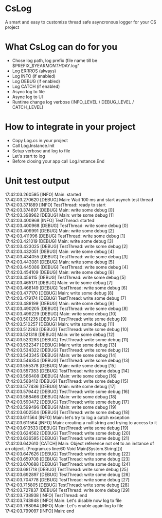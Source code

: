 # CsLog
A smart and easy to customize thread safe asyncronous logger for your CS project

# What CsLog can do for you
- Chose log path, log prefix (file name till be $PREFIX_$YEAR$MONTH$DAY.log"
- Log ERRROS (always)
- Log INFO (if enabled)
- Log DEBUG (if enabled)
- Log CATCH (if enabled)
- Async log to file
- Async log to UI 
- Runtime change log verbose (INFO_LEVEL / DEBUG_LEVEL / CATCH_LEVEL)

# How to integrate in your project
- Copy Log.cs in your project
- Call Log.Instance.Init
- Setup verbose and log to file
- Let's start to log
- Before closing your app call Log.Instance.End

# Unit test output
17:42:03.260595 [INFO] Main: started<br />
17:42:03.270620 [DEBUG] Main: Wait 100 ms and start asynch test thread<br />
17:42:03.371889 [INFO] TestThread: ready to start<br />
17:42:03.374897 [DEBUG] Main: write some debug [0]<br />
17:42:03.398962 [DEBUG] Main: write some debug [1]<br />
17:42:03.400968 [INFO] TestThread: started<br />
17:42:03.400968 [DEBUG] TestThread: write some debug [0]<br />
17:42:03.409991 [DEBUG] Main: write some debug [2]<br />
17:42:03.411996 [DEBUG] TestThread: write some debug [1]<br />
17:42:03.421019 [DEBUG] Main: write some debug [3]<br />
17:42:03.423025 [DEBUG] TestThread: write some debug [2]<br />
17:42:03.432051 [DEBUG] Main: write some debug [4]<br />
17:42:03.434055 [DEBUG] TestThread: write some debug [3]<br />
17:42:03.443081 [DEBUG] Main: write some debug [5]<br />
17:42:03.445086 [DEBUG] TestThread: write some debug [4]<br />
17:42:03.454109 [DEBUG] Main: write some debug [6]<br />
17:42:03.456115 [DEBUG] TestThread: write some debug [5]<br />
17:42:03.465171 [DEBUG] Main: write some debug [7]<br />
17:42:03.468149 [DEBUG] TestThread: write some debug [6]<br />
17:42:03.477170 [DEBUG] Main: write some debug [8]<br />
17:42:03.479174 [DEBUG] TestThread: write some debug [7]<br />
17:42:03.488199 [DEBUG] Main: write some debug [9]<br />
17:42:03.490205 [DEBUG] TestThread: write some debug [8]<br />
17:42:03.499229 [DEBUG] Main: write some debug [10]<br />
17:42:03.501235 [DEBUG] TestThread: write some debug [9]<br />
17:42:03.510257 [DEBUG] Main: write some debug [11]<br />
17:42:03.512263 [DEBUG] TestThread: write some debug [10]<br />
17:42:03.521318 [DEBUG] Main: write some debug [12]<br />
17:42:03.523293 [DEBUG] TestThread: write some debug [11]<br />
17:42:03.532347 [DEBUG] Main: write some debug [13]<br />
17:42:03.534322 [DEBUG] TestThread: write some debug [12]<br />
17:42:03.543345 [DEBUG] Main: write some debug [14]<br />
17:42:03.546354 [DEBUG] TestThread: write some debug [13]<br />
17:42:03.555378 [DEBUG] Main: write some debug [15]<br />
17:42:03.557383 [DEBUG] TestThread: write some debug [14]<br />
17:42:03.566408 [DEBUG] Main: write some debug [16]<br />
17:42:03.568412 [DEBUG] TestThread: write some debug [15]<br />
17:42:03.577436 [DEBUG] Main: write some debug [17]<br />
17:42:03.579442 [DEBUG] TestThread: write some debug [16]<br />
17:42:03.588466 [DEBUG] Main: write some debug [18]<br />
17:42:03.590472 [DEBUG] TestThread: write some debug [17]<br />
17:42:03.599496 [DEBUG] Main: write some debug [19]<br />
17:42:03.602504 [DEBUG] TestThread: write some debug [18]<br />
17:42:03.611564 [INFO] Main: let's try to log a catch exception<br />
17:42:03.611564 [INFO] Main: creating a null string and trying to access to it<br />
17:42:03.613533 [DEBUG] TestThread: write some debug [19]<br />
17:42:03.624562 [DEBUG] TestThread: write some debug [20]<br />
17:42:03.636595 [DEBUG] TestThread: write some debug [21]<br />
17:42:03.642610 [CATCH] Main: Object reference not set to an instance of an object. (Program.cs line:60 Void Main(System.String[]))<br />
17:42:03.647626 [DEBUG] TestThread: write some debug [22]<br />
17:42:03.659708 [DEBUG] TestThread: write some debug [23]<br />
17:42:03.670688 [DEBUG] TestThread: write some debug [24]<br />
17:42:03.681718 [DEBUG] TestThread: write some debug [25]<br />
17:42:03.692897 [DEBUG] TestThread: write some debug [26]<br />
17:42:03.704778 [DEBUG] TestThread: write some debug [27]<br />
17:42:03.715805 [DEBUG] TestThread: write some debug [28]<br />
17:42:03.727837 [DEBUG] TestThread: write some debug [29]<br />
17:42:03.738938 [INFO] TestThread: end<br />
17:42:03.743948 [INFO] Main: Let's disable now log to file<br />
17:42:03.788064 [INFO] Main: Let's enable again log to file<br />
17:42:03.799097 [INFO] Main: end<br />


